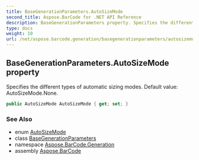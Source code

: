 ```yaml
---
title: BaseGenerationParameters.AutoSizeMode
second_title: Aspose.BarCode for .NET API Reference
description: BaseGenerationParameters property. Specifies the different types of automatic sizing modes. Default value AutoSizeMode.None
type: docs
weight: 10
url: /net/aspose.barcode.generation/basegenerationparameters/autosizemode/
---
```

## BaseGenerationParameters.AutoSizeMode property

Specifies the different types of automatic sizing modes. Default value: AutoSizeMode.None.

```csharp
public AutoSizeMode AutoSizeMode { get; set; }
```

### See Also

* enum [AutoSizeMode](../../autosizemode/)
* class [BaseGenerationParameters](../)
* namespace [Aspose.BarCode.Generation](../../basegenerationparameters/)
* assembly [Aspose.BarCode](../../../)


